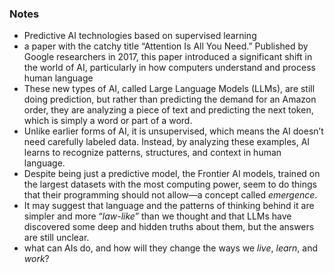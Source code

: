 ### Notes

* Predictive AI technologies based on supervised learning
* a paper with the catchy title “Attention Is All You Need.” Published by Google researchers in 2017, this paper introduced a significant shift in the world of AI, particularly in how computers understand and process human language
* These new types of AI, called Large Language Models (LLMs), are still doing prediction, but rather than predicting the demand for an Amazon order, they are analyzing a piece of text and predicting the next token, which is simply a word or part of a word.
* Unlike earlier forms of AI, it is unsupervised, which means the AI doesn’t need carefully labeled data. Instead, by analyzing these examples, AI learns to recognize patterns, structures, and context in human language.
* Despite being just a predictive model, the Frontier AI models, trained on the largest datasets with the most computing power, seem to do things that their programming should not allow—a concept called *emergence*.
* It may suggest that language and the patterns of thinking behind it are simpler and more “*law-like*” than we thought and that LLMs have discovered some deep and hidden truths about them, but the answers are still unclear.
* what can AIs do, and how will they change the ways we *live*, *learn*, and *work*?